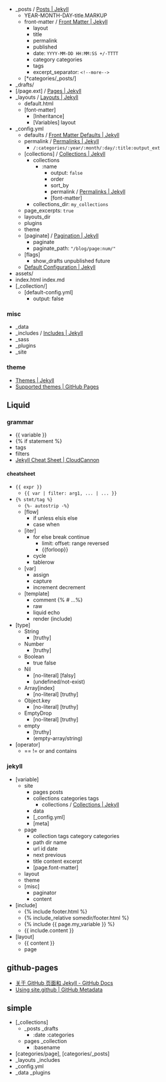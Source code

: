 - _posts / [Posts | Jekyll](https://jekyllrb.com/docs/posts/)
  - YEAR-MONTH-DAY-title.MARKUP
  - front-matter / [Front Matter | Jekyll](https://jekyllrb.com/docs/front-matter/)
    - layout
    - title
    - permalink
    - published
    - date: `YYYY-MM-DD HH:MM:SS +/-TTTT`
    - category categories
    - tags
    - excerpt_separator: `<!--more-->`
  - [*categories/_posts/]
- _drafts/
- [/page.ext] / [Pages | Jekyll](https://jekyllrb.com/docs/pages/)
- _layouts / [Layouts | Jekyll](https://jekyllrb.com/docs/layouts/)
  - default.html
  - [font-matter]
    - [Inheritance]
    - [Variables] layout
- _config.yml
  - defaults / [Front Matter Defaults | Jekyll](https://jekyllrb.com/docs/configuration/front-matter-defaults/)
  - permalink / [Permalinks | Jekyll](https://jekyllrb.com/docs/permalinks/)
    - `/:categories/:year/:month/:day/:title:output_ext`
  - [collections] / [Collections | Jekyll](https://jekyllrb.com/docs/collections/)
    - collections
      - :name
        - output: `false`
        - order
        - sort_by 
        - permalink / [Permalinks | Jekyll](https://jekyllrb.com/docs/permalinks/#collections)
        - [font-matter]
    - collections_dir: `my_collections`
  - page_excerpts: `true`
  - layouts_dir
  - plugins
  - theme
  - [paginate] / [Pagination | Jekyll](https://jekyllrb.com/docs/pagination/)
    - paginate
    - paginate_path: `"/blog/page:num/"`
  - [flags]
    - show_drafts unpublished future
  - [Default Configuration | Jekyll](https://jekyllrb.com/docs/configuration/default/)
- assets/
- index.html index.md
- [_collection/]
  - [default-config.yml]
    - output: false

### misc
- _data
- _includes / [Includes | Jekyll](https://jekyllrb.com/docs/includes/)
- _sass
- _plugins
- _site

### theme
- [Themes | Jekyll](https://jekyllrb.com/docs/themes/)
- [Supported themes | GitHub Pages](https://pages.github.com/themes/)



## Liquid
### grammar
- {{ variable }}
- {% if statement %}
- tags
- filters
- [Jekyll Cheat Sheet | CloudCannon](https://cloudcannon.com/community/jekyll-cheat-sheet/)
#### cheatsheet
- `{{ expr }}`
  - `{{ var | filter: arg1, ... | ... }}`
- `{% stmt/tag %}`
  - `{%- autostrip -%}`
  - [flow]
    - if unless elsis else 
    - case when
  - [iter]
    - for else break continue
      - limit: offset: range reversed
      - {{forloop}}
    - cycle
    - tablerow
  - [var]
    - assign
    - capture
    - increment decrement
  - [template]
    - comment {% # ...%}
    - raw
    - liquid echo
    - render (include)
- [type]
  - String
    - [truthy]
  - Number
    - [truthy]
  - Boolean
    - true false
  - Nil
    - [no-literal] [falsy]
    - (undefined/not-exist)
  - Array[index]
    - [no-literal] [truthy]
  - Object.key
    - [no-literal] [truthy]
  - EmptyDrop 
    - [no-literal] [truthy]
  - empty
    - [truthy]
    - (empty-array/string)
- [operator]
  - == != or and contains


### jekyll
- [variable]
  - site
    - pages posts 
    - collections categories tags
      - collections / [Collections | Jekyll](https://jekyllrb.com/docs/collections/#collections)
    - data
    - [_config.yml]
    - [meta]
  - page
    - collection tags category categories
    - path dir name 
    - url id date
    - next previous
    - title content excerpt
    - [page.font-matter]
  - layout
  - theme
  - [misc]
    - paginator
    - content
- [include]
  - {% include footer.html %}
  - {% include_relative somedir/footer.html %}
  - {% include {{ page.my_variable }} %}
  - {{ include.content }}
- [layout]
  - {{ content }}
  - page 

## github-pages
- [关于 GitHub 页面和 Jekyll - GitHub Docs](https://docs.github.com/zh/pages/setting-up-a-github-pages-site-with-jekyll/about-github-pages-and-jekyll)
- [Using site.github | GitHub Metadata](https://jekyll.github.io/github-metadata/site.github/)


## simple
- [_collections]
  - _posts _drafts
    - :date :categories
  - pages _collection
    - :basename
- [categories/page], [categories/_posts]
- _layouts _includes
- _config.yml
- _data _plugins
